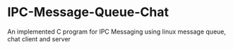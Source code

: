 # IPC-Message-Queue-Chat
An implemented C program for IPC Messaging using linux message queue, chat client and server
